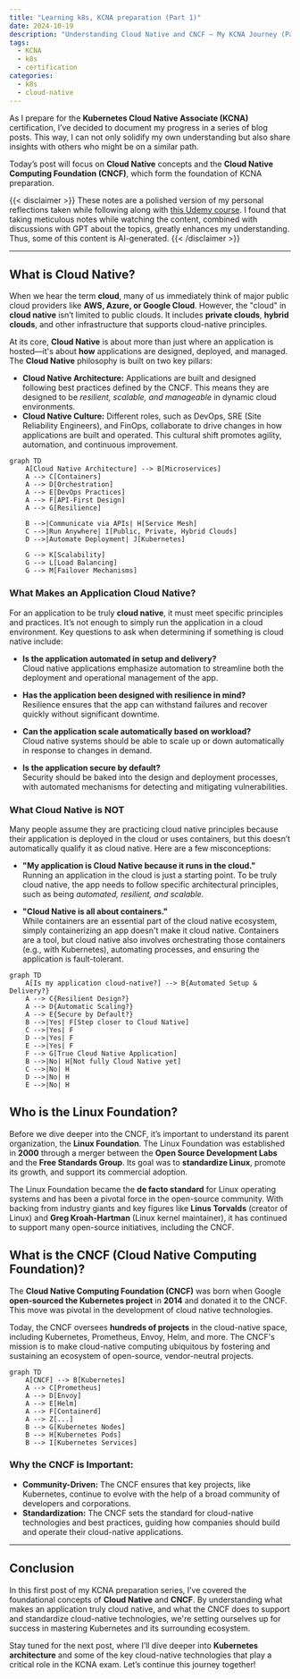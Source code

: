 ```yaml
---
title: "Learning k8s, KCNA preparation (Part 1)"
date: 2024-10-19
description: "Understanding Cloud Native and CNCF – My KCNA Journey (Part 1)"
tags:
  - KCNA
  - k8s
  - certification
categories:
  - k8s
  - cloud-native
---
```


As I prepare for the **Kubernetes Cloud Native Associate (KCNA)** certification, I’ve decided to document my progress in a series of blog posts. This way, I can not only solidify my own understanding but also share insights with others who might be on a similar path.

<!--more-->

Today’s post will focus on **Cloud Native** concepts and the **Cloud Native Computing Foundation (CNCF)**, which form the foundation of KCNA preparation.

{{< disclaimer >}}
These notes are a polished version of my personal reflections taken while following along with [this Udemy course](https://www.udemy.com/course/dive-into-cloud-native-containers-kubernetes-and-the-kcna/?couponCode=LETSLEARNNOW). I found that taking meticulous notes while watching the content, combined with discussions with GPT about the topics, greatly enhances my understanding. Thus, some of this content is AI-generated.
{{< /disclaimer >}}

---

## What is Cloud Native?

When we hear the term **cloud**, many of us immediately think of major public cloud providers like **AWS, Azure, or Google Cloud**. However, the "cloud" in **cloud native** isn’t limited to public clouds. It includes **private clouds**, **hybrid clouds**, and other infrastructure that supports cloud-native principles.

At its core, **Cloud Native** is about more than just where an application is hosted—it's about **how** applications are designed, deployed, and managed. The **Cloud Native** philosophy is built on two key pillars:

- **Cloud Native Architecture:** Applications are built and designed following best practices defined by the CNCF. This means they are designed to be _resilient, scalable, and manageable_ in dynamic cloud environments.
- **Cloud Native Culture:** Different roles, such as DevOps, SRE (Site Reliability Engineers), and FinOps, collaborate to drive changes in how applications are built and operated. This cultural shift promotes agility, automation, and continuous improvement.

```mermaid
graph TD
    A[Cloud Native Architecture] --> B[Microservices]
    A --> C[Containers]
    A --> D[Orchestration]
    A --> E[DevOps Practices]
    A --> F[API-First Design]
    A --> G[Resilience]

    B -->|Communicate via APIs| H[Service Mesh]
    C -->|Run Anywhere| I[Public, Private, Hybrid Clouds]
    D -->|Automate Deployment| J[Kubernetes]

    G --> K[Scalability]
    G --> L[Load Balancing]
    G --> M[Failover Mechanisms]
```

### What Makes an Application Cloud Native?

For an application to be truly **cloud native**, it must meet specific principles and practices. It’s not enough to simply run the application in a cloud environment. Key questions to ask when determining if something is cloud native include:

- **Is the application automated in setup and delivery?**  
  Cloud native applications emphasize automation to streamline both the deployment and operational management of the app.
- **Has the application been designed with resilience in mind?**  
  Resilience ensures that the app can withstand failures and recover quickly without significant downtime.

- **Can the application scale automatically based on workload?**  
  Cloud native systems should be able to scale up or down automatically in response to changes in demand.

- **Is the application secure by default?**  
  Security should be baked into the design and deployment processes, with automated mechanisms for detecting and mitigating vulnerabilities.

### What Cloud Native is NOT

Many people assume they are practicing cloud native principles because their application is deployed in the cloud or uses containers, but this doesn’t automatically qualify it as cloud native. Here are a few misconceptions:

- **"My application is Cloud Native because it runs in the cloud."**  
  Running an application in the cloud is just a starting point. To be truly cloud native, the app needs to follow specific architectural principles, such as being _automated, resilient, and scalable._

- **"Cloud Native is all about containers."**  
  While containers are an essential part of the cloud native ecosystem, simply containerizing an app doesn't make it cloud native. Containers are a tool, but cloud native also involves orchestrating those containers (e.g., with Kubernetes), automating processes, and ensuring the application is fault-tolerant.

```mermaid
graph TD
    A[Is my application cloud-native?] --> B{Automated Setup & Delivery?}
    A --> C{Resilient Design?}
    A --> D{Automatic Scaling?}
    A --> E{Secure by Default?}
    B -->|Yes| F[Step closer to Cloud Native]
    C -->|Yes| F
    D -->|Yes| F
    E -->|Yes| F
    F --> G[True Cloud Native Application]
    B -->|No| H[Not fully Cloud Native yet]
    C -->|No| H
    D -->|No| H
    E -->|No| H
```

## Who is the Linux Foundation?

Before we dive deeper into the CNCF, it’s important to understand its parent organization, the **Linux Foundation**. The Linux Foundation was established in **2000** through a merger between the **Open Source Development Labs** and the **Free Standards Group**. Its goal was to **standardize Linux**, promote its growth, and support its commercial adoption.

The Linux Foundation became the **de facto standard** for Linux operating systems and has been a pivotal force in the open-source community. With backing from industry giants and key figures like **Linus Torvalds** (creator of Linux) and **Greg Kroah-Hartman** (Linux kernel maintainer), it has continued to support many open-source initiatives, including the CNCF.

## What is the CNCF (Cloud Native Computing Foundation)?

The **Cloud Native Computing Foundation (CNCF)** was born when Google **open-sourced the Kubernetes project** in **2014** and donated it to the CNCF. This move was pivotal in the development of cloud native technologies.

Today, the CNCF oversees **hundreds of projects** in the cloud-native space, including Kubernetes, Prometheus, Envoy, Helm, and more. The CNCF's mission is to make cloud-native computing ubiquitous by fostering and sustaining an ecosystem of open-source, vendor-neutral projects.

```mermaid
graph TD
    A[CNCF] --> B[Kubernetes]
    A --> C[Prometheus]
    A --> D[Envoy]
    A --> E[Helm]
    A --> F[Containerd]
    A --> Z[...]
    B --> G[Kubernetes Nodes]
    B --> H[Kubernetes Pods]
    B --> I[Kubernetes Services]
```

### Why the CNCF is Important:

- **Community-Driven:** The CNCF ensures that key projects, like Kubernetes, continue to evolve with the help of a broad community of developers and corporations.
- **Standardization:** The CNCF sets the standard for cloud-native technologies and best practices, guiding how companies should build and operate their cloud-native applications.

---

## Conclusion

In this first post of my KCNA preparation series, I’ve covered the foundational concepts of **Cloud Native** and **CNCF**. By understanding what makes an application truly cloud native, and what the CNCF does to support and standardize cloud-native technologies, we're setting ourselves up for success in mastering Kubernetes and its surrounding ecosystem.

Stay tuned for the next post, where I’ll dive deeper into **Kubernetes architecture** and some of the key cloud-native technologies that play a critical role in the KCNA exam. Let’s continue this journey together!
